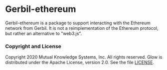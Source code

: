 # Gerbil-ethereum

Gerbil-ethereum is a package to support interacting with the Ethereum network from Gerbil.
It is not a reimplementation of the Ethereum protocol, but rather an alternative to "web3.js".

### Copyright and License

Copyright 2020 Mutual Knowledge Systems, Inc. All rights reserved.
Glow is distributed under the Apache License, version 2.0. See the file [LICENSE](LICENSE).


